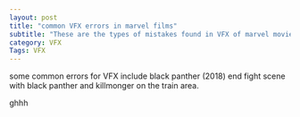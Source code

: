 ```yaml
---
layout: post
title: "common VFX errors in marvel films"
subtitle: "These are the types of mistakes found in VFX of marvel movies"
category: VFX
Tags: VFX
---
```

some common errors for VFX include black panther (2018) end fight scene with black panther and killmonger on the train area.

ghhh
